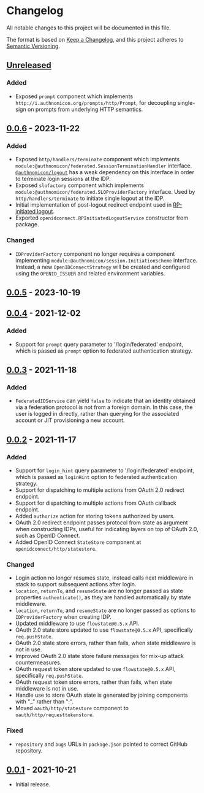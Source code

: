 # Changelog
All notable changes to this project will be documented in this file.

The format is based on [Keep a Changelog](https://keepachangelog.com/en/1.0.0/),
and this project adheres to [Semantic Versioning](https://semver.org/spec/v2.0.0.html).

## [Unreleased]
### Added
- Exposed `prompt` component which implements `http://i.authnomicon.org/prompts/http/Prompt`,
for decoupling single-sign on prompts from underlying HTTP semantics.

## [0.0.6] - 2023-11-22
### Added
- Exposed `http/handlers/terminate` component which implements `module:@authnomicon/federated.SessionTerminationHandler`
interface.  [`@authnomicon/logout`](https://github.com/authnomicon/logout) has a
weak dependency on this interface in order to terminate login sessions at the
IDP.
- Exposed `slofactory` component which implements `module:@authnomicon/federated.SLOProviderFactory`
interface.  Used by `http/handlers/terminate` to initiate single logout at the
IDP.
- Initial implementation of post-logout redirect endpoint used in [RP-initiated
logout](https://openid.net/specs/openid-connect-rpinitiated-1_0.html).
- Exported `openidconnect.RPInitiatedLogoutService` constructor from package.

### Changed
- `IDProviderFactory` component no longer requires a component implementing `module:@authnomicon/session.InitiationScheme`
interface.  Instead, a new `OpenIDConnectStrategy` will be created and
configured using the `OPENID_ISSUER` and related environment variables.


## [0.0.5] - 2023-10-19

## [0.0.4] - 2021-12-02
### Added
- Support for `prompt` query parameter to '/login/federated' endpoint, which is
passed as `prompt` option to federated authentication strategy.

## [0.0.3] - 2021-11-18
### Added

- `FederatedIDService` can yield `false` to indicate that an identity obtained
via a federation protocol is not from a foreign domain.  In this case, the user
is logged in directly, rather than querying for the associated account or JIT
provisioning a new account.

## [0.0.2] - 2021-11-17
### Added

- Support for `login_hint` query parameter to '/login/federated' endpoint, which
is passed as `loginHint` option to federated authentication strategy.
- Support for dispatching to multiple actions from OAuth 2.0 redirect endpoint.
- Support for dispatching to multiple actions from OAuth callback endpoint.
- Added `authorize` action for storing tokens authorized by users.
- OAuth 2.0 redirect endpoint passes protocol from state as argument when
constructing IDPs, useful for indicating layers on top of OAuth 2.0, such as
OpenID Connect.
- Added OpenID Connect `StateStore` component at `openidconnect/http/statestore`.

### Changed

- Login action no longer resumes state, instead calls next middleware in stack
to support subsequent actions after login.
- `location`, `returnTo`, and `resumeState` are no longer passed as state properties
`authenticate()`, as they are handled automatically by state middleware.
- `location`, `returnTo`, and `resumeState` are no longer passed as options to
`IDProviderFactory` when creating IDP.
- Updated middleware to use `flowstate@0.5.x` API.
- OAuth 2.0 state store updated to use `flowstate@0.5.x` API, specifically
`req.pushState`.
- OAuth 2.0 state store errors, rather than fails, when state middleware is not
in use.
- Improved OAuth 2.0 state store failure messages for mix-up attack
countermeasures.
- OAuth request token store updated to use `flowstate@0.5.x` API, specifically
`req.pushState`.
- OAuth request token store errors, rather than fails, when state middleware is
not in use.
- Handle use to store OAuth state is generated by joining components with "_"
rather than ":".
- Moved `oauth/http/statestore` component to `oauth/http/requesttokenstore`.

### Fixed

- `repository` and `bugs` URLs in `package.json` pointed to correct GitHub
repository.


## [0.0.1] - 2021-10-21

- Initial release.

[Unreleased]: https://github.com/authnomicon/federated/compare/v0.0.6...HEAD
[0.0.6]: https://github.com/authnomicon/federated/compare/v0.0.5...v0.0.6
[0.0.5]: https://github.com/authnomicon/federated/compare/v0.0.4...v0.0.5
[0.0.4]: https://github.com/authnomicon/federated/compare/v0.0.3...v0.0.4
[0.0.3]: https://github.com/authnomicon/federated/compare/v0.0.2...v0.0.3
[0.0.2]: https://github.com/authnomicon/federated/compare/v0.0.1...v0.0.2
[0.0.1]: https://github.com/authnomicon/federated/releases/tag/v0.0.1
